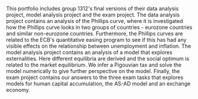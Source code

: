 This portfolio includes group 1312's final versions of their data analysis project, model analysis project and the exam project. 
The data analysis project contains an analysis of the Phillips curve, where it is investigated how the Phillips curve looks in two groups of countries - eurozone countries and similar non-eurozone countries. Furthermore, the Phillips curves are related to the ECB's quantitative easing program to see if this has had any visible effects on the relationship between unemployment and inflation. 
The model analysis project contains an analysis of a model that explores externalities. Here different equilibria are derived and the social optimum is related to the market equilibrium. We infer a Pigouvian tax and solve the model numerically to give further perspective on the model. 
Finally, the exam project contains our answers to the three exam tasks that explores models for human capital accumulation, the AS-AD model and an exchange economy.  